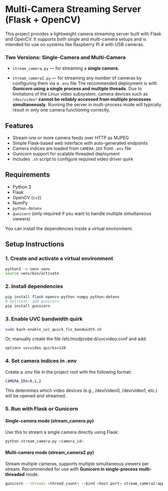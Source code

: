 # Multi-Camera Streaming Server (Flask + OpenCV)

This project provides a lightweight camera streaming server built with Flask and OpenCV. It supports both single and multi-camera setups and is intended for use on systems like Raspberry Pi 4 with USB cameras.

### Two Versions: Single-Camera and Multi-Camera

- `stream_camera.py` — for streaming a **single camera**.

- `stream_camera2.py` — for streaming any number of cameras by configuring them via a `.env` file
The recommended deployment is with **Gunicorn using a single process and multiple threads**. Due to limitations of the Linux video subsystem, camera devices such as `/dev/video*` **cannot be reliably accessed from multiple processes simultaneously**. Running the server in multi-process mode will typically result in only one camera functioning correctly.

## Features

- Stream one or more camera feeds over HTTP as MJPEG
- Simple Flask-based web interface with auto-generated endpoints
- Camera indices are loaded from `CAMERA_IDX` from `.env` file
- Gunicorn support for scalable threaded deployment
- Includes `.sh` script to configure required video driver quirk

## Requirements

- Python 3
- Flask
- OpenCV (`cv2`)
- NumPy
- `python-dotenv`
- `gunicorn` (only required if you want to handle multiple simultaneous viewers)

You can install the dependencies inside a virtual environment.

## Setup Instructions

### 1. Create and activate a virtual environment

```bash
python3 -m venv venv
source venv/bin/activate
```

### 2. Install dependencies

```bash
pip install flask opencv-python numpy python-dotenv
# Optional: add gunicorn
pip install gunicorn
```

### 3. Enable UVC bandwidth quirk

```bash
sudo bash enable_uvc_quick_fix_bandwidth.sh
```

Or, manually create the file /etc/modprobe.d/uvcvideo.conf and add:

```bash
options uvcvideo quirks=128
```

### 4. Set camera indices in .env

Create a .env file in the project root with the following format:

```bash
CAMERA_IDX=0,1,2
```

This determines which video devices (e.g., /dev/video0, /dev/video1, etc.) will be opened and streamed.

### 5. Run with Flask or Gunicorn

#### Single-camera mode (stream_camera.py)

Use this to stream a single camera directly using Flask:

```bash
python stream_camera.py <camera_id>
```

#### Multi-camera mode (stream_camera2.py)

Stream multiple cameras, supports multiple simultaneous viewers per stream. Recommended for use with **Gunicorn in single-process multi-threaded** mode.

```bash
gunicorn --threads <thread_count> --bind <host:port> stream_camera2:app
```